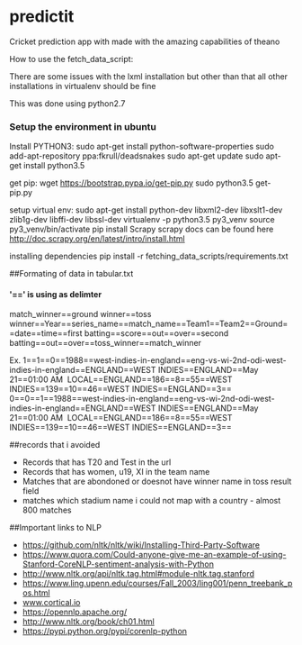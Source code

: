 # predictit
Cricket prediction app with made with the amazing capabilities of theano


How to use the fetch_data_script:

There are some issues with the lxml installation but other than that all other installations in virtualenv should be fine

This was done using python2.7

### Setup the environment in ubuntu

Install PYTHON3:
sudo apt-get install python-software-properties
sudo add-apt-repository ppa:fkrull/deadsnakes
sudo apt-get update
sudo apt-get install python3.5

get pip:
wget https://bootstrap.pypa.io/get-pip.py
sudo python3.5 get-pip.py

setup virtual env:
sudo apt-get install python-dev libxml2-dev libxslt1-dev zlib1g-dev libffi-dev libssl-dev
virtualenv -p python3.5 py3_venv
source py3_venv/bin/activate
pip install Scrapy
scrapy docs can be found here
http://doc.scrapy.org/en/latest/intro/install.html

installing dependencies
pip install -r fetching_data_scripts/requirements.txt

##Formating of data in tabular.txt
#### '==' is using as delimter
match_winner==ground winner==toss winner==Year==series_name==match_name==Team1==Team2==Ground==date==time==first batting==score==out==over==second batting==out==over==toss_winner==match_winner

Ex.
1==1==0==1988==west-indies-in-england==eng-vs-wi-2nd-odi-west-indies-in-england==ENGLAND==WEST INDIES==ENGLAND==May 21==01:00 AM  LOCAL==ENGLAND==186==8==55==WEST INDIES==139==10==46==WEST INDIES==ENGLAND==3==
0==0==1==1988==west-indies-in-england==eng-vs-wi-2nd-odi-west-indies-in-england==ENGLAND==WEST INDIES==ENGLAND==May 21==01:00 AM  LOCAL==ENGLAND==186==8==55==WEST INDIES==139==10==46==WEST INDIES==ENGLAND==3==

##records that i avoided
+ Records that has T20 and Test in the url
+ Records that has women, u19, XI in the team name
+ Matches that are abondoned or doesnot have winner name in toss result field
+ matches which stadium name i could not map with a country - almost 800 matches

##Important links to NLP
- https://github.com/nltk/nltk/wiki/Installing-Third-Party-Software
- https://www.quora.com/Could-anyone-give-me-an-example-of-using-Stanford-CoreNLP-sentiment-analysis-with-Python
- http://www.nltk.org/api/nltk.tag.html#module-nltk.tag.stanford
- https://www.ling.upenn.edu/courses/Fall_2003/ling001/penn_treebank_pos.html
- www.cortical.io
- https://opennlp.apache.org/
- http://www.nltk.org/book/ch01.html
- https://pypi.python.org/pypi/corenlp-python
